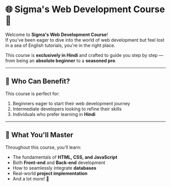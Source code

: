 # 🌐 Sigma's Web Development Course 🚀

Welcome to **Sigma's Web Development Course**!  
If you've been eager to dive into the world of web development but feel lost in a sea of English tutorials, you're in the right place.  

This course is **exclusively in Hindi** and crafted to guide you step by step — from being an **absolute beginner** to a **seasoned pro**.  

---

## 📌 Who Can Benefit?
This course is perfect for:
1. Beginners eager to start their web development journey  
2. Intermediate developers looking to refine their skills  
3. Individuals who prefer learning in **Hindi**  

---

## 🎯 What You'll Master
Throughout this course, you’ll learn:
- The fundamentals of **HTML, CSS, and JavaScript**  
- Both **Front-end** and **Back-end** development  
- How to seamlessly integrate **databases**  
- Real-world **project implementation**  
- And a lot more! 🚀  



